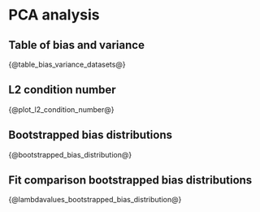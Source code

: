 # PCA analysis

## Table of bias and variance
{@table_bias_variance_datasets@}

## L2 condition number
{@plot_l2_condition_number@}

## Bootstrapped bias distributions
{@bootstrapped_bias_distribution@}

## Fit comparison bootstrapped bias distributions
{@lambdavalues_bootstrapped_bias_distribution@}